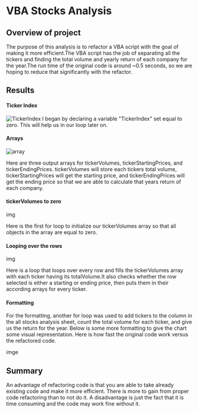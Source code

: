 # VBA Stocks Analysis

## Overview of project
The purpose of this analysis is to refactor a VBA script with the goal of making it more efficient.The VBA script has the job of separating all the tickers and finding the total volume and yearly return of each company for the year.The run time of the original code is around ~0.5 seconds, so we are hoping to reduce that significantly with the refactor.
## Results
#### Ticker Index
![TickerIndex](vba-analysis/Resources/index.png)
I began by declaring a variable "TickerIndex" set equal to zero. This will help us in our loop later on.

#### Arrays
![array](vba-analysis/Resources/array.png)

Here are three output arrays for tickerVolumes, tickerStartingPrices, and tickerEndingPrices. tickerVolumes will store each tickers total volume, tickerStartingPrices will get the starting price, and tickerEndingPrices will get the ending price so that we are able to calculate that years return of each company.
#### tickerVolumes to zero

img

Here is the first for loop to initialize our tickerVolumes array so that all objects in the array are equal to zero.
#### Looping over the rows
img

Here is a loop that loops over every row and fills the tickerVolumes array with each ticker having its totalVolume.It also checks whether the row selected is either a starting or ending price, then puts them in their according arrays for every ticker.
#### Formatting
For the formatting, another for loop was used to add tickers to the column in the all stocks analysis sheet, count the total volume for each ticker, and give us the return for the year. Below is some more formatting to give the chart some visual representation. 
Here is how fast the original code work versus the refactored code.

imge

## Summary
An advantage of refactoring code is that you are able to take already existing code and make it more efficient. There is more to gain from proper code refactoring than to not do it. A disadvantage is just the fact that it is time consuming and the code may work fine without it.
